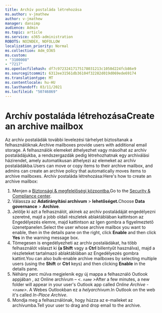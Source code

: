 ```yaml
---
title: Archív postaláda létrehozása
ms.author: v-jmathew
author: v-jmathew
manager: dansimp
audience: Admin
ms.topic: article
ms.service: o365-administration
ROBOTS: NOINDEX, NOFOLLOW
localization_priority: Normal
ms.collection: Adm_O365
ms.custom:
- "3100008"
- "7217"
ms.openlocfilehash: df7c97232417175178031213c1050d224fcb86e9
ms.sourcegitcommit: 6312ee31561db36104f32282d019d069ede69174
ms.translationtype: MT
ms.contentlocale: hu-HU
ms.lasthandoff: 03/11/2021
ms.locfileid: "50746869"
---
```

# <a name="create-an-archive-mailbox"></a><span data-ttu-id="1ddc9-102">Archív postaláda létrehozása</span><span class="sxs-lookup"><span data-stu-id="1ddc9-102">Create an archive mailbox</span></span>

<span data-ttu-id="1ddc9-103">Az archív postaládák további levelezési tárhelyet biztosítanak a felhasználóknak.</span><span class="sxs-lookup"><span data-stu-id="1ddc9-103">Archive mailboxes provide users with additional email storage.</span></span> <span data-ttu-id="1ddc9-104">A felhasználók elemeket áthelyezhet vagy másolhat az archív postaládájukba, a rendszergazdák pedig létrehozhatnak egy archiválási házirendet, amely automatikusan áthelyezi az elemeket az archív postaládákba.</span><span class="sxs-lookup"><span data-stu-id="1ddc9-104">Users can move or copy items to their archive mailbox, and admins can create an archive policy that automatically moves items to archive mailboxes.</span></span> <span data-ttu-id="1ddc9-105">Archív postaláda létrehozása:</span><span class="sxs-lookup"><span data-stu-id="1ddc9-105">Here's how to create an archive mailbox:</span></span>

1. <span data-ttu-id="1ddc9-106">Menjen a [Biztonsági & megfelelőségi központba.]( https://go.microsoft.com/fwlink/p/?linkid=2077143)</span><span class="sxs-lookup"><span data-stu-id="1ddc9-106">Go to the [Security & Compliance center]( https://go.microsoft.com/fwlink/p/?linkid=2077143).</span></span>
2. <span data-ttu-id="1ddc9-107">Válassza az **Adatirányítási archívum**  >  **lehetőséget.**</span><span class="sxs-lookup"><span data-stu-id="1ddc9-107">Choose **Data governance** > **Archive**.</span></span>
3. <span data-ttu-id="1ddc9-108">Jelölje ki azt a felhasználót, akinek az archív postaládáját  engedélyezni szeretné,  majd a jobb oldali részletek ablaktáblában kattintson az Engedélyezés elemre, majd kattintson az Igen gombra a figyelmeztető üzenetpanelen.</span><span class="sxs-lookup"><span data-stu-id="1ddc9-108">Select the user whose archive mailbox you want to enable, then in the details pane on the right, click **Enable** and then click **Yes** in the warning message box.</span></span>
4. <span data-ttu-id="1ddc9-109">Tömegesen is engedélyezheti az archív postaládákat, ha több felhasználót választ  ki **(a Shift** vagy a **Ctrl** billentyűt használva), majd a részleteket tartalmazó ablaktáblában az Engedélyezés gombra kattint.</span><span class="sxs-lookup"><span data-stu-id="1ddc9-109">You can also bulk-enable archive mailboxes by selecting multiple users (using the **Shift** or **Ctrl** keys) and then clicking **Enable** in the details pane.</span></span>
5. <span data-ttu-id="1ddc9-110">Néhány perc múlva megjelenik egy új mappa a felhasználó Outlook appjában , az Online archívum *– <. `name` >*</span><span class="sxs-lookup"><span data-stu-id="1ddc9-110">After a few minutes, a new folder will appear in your user's Outlook app called *Online Archive - <`name`>*.</span></span> <span data-ttu-id="1ddc9-111">A Webes Outlookban ez a *helyarchívum.*</span><span class="sxs-lookup"><span data-stu-id="1ddc9-111">In Outlook on the web it's called *In-Place Archive*.</span></span>
6. <span data-ttu-id="1ddc9-112">Mondja meg a felhasználónak, hogy húzza az e-maileket az archívumba.</span><span class="sxs-lookup"><span data-stu-id="1ddc9-112">Tell your user to drag and drop email to the archive.</span></span>
